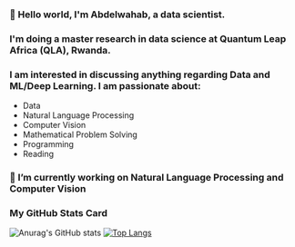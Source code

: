 ### 👋 Hello world, I'm Abdelwahab, a data scientist. 
### I'm doing a master research in data science at Quantum Leap Africa (QLA), Rwanda.
### I am interested in discussing anything regarding Data and ML/Deep Learning. I am passionate about:
- Data
- Natural Language Processing
- Computer Vision
- Mathematical Problem Solving
- Programming
- Reading

### 🔭 I’m currently working on Natural Language Processing and Computer Vision 

<!--
**abdelwahab01630/abdelwahab01630** is a ✨ _special_ ✨ repository because its `README.md` (this file) appears on your GitHub profile.

Here are some ideas to get you started:

- 🔭 I’m currently working on ...
- 🌱 I’m currently learning ...
- 👯 I’m looking to collaborate on ...
- 🤔 I’m looking for help with ...
- 💬 Ask me about ...
- 📫 How to reach me: ...
- 😄 Pronouns: ...
- ⚡ Fun fact: ...
-->

### My GitHub Stats Card

![Anurag's GitHub stats](https://github-readme-stats.vercel.app/api?username=abdelwahab01630&show_icons=true&theme=radical)
[![Top Langs](https://github-readme-stats.vercel.app/api/top-langs/?username=abdelwahab01630&langs_count=8&show_icons=true&theme=cobalt)](https://github.com/abdelwahab01630/github-readme-stats)
